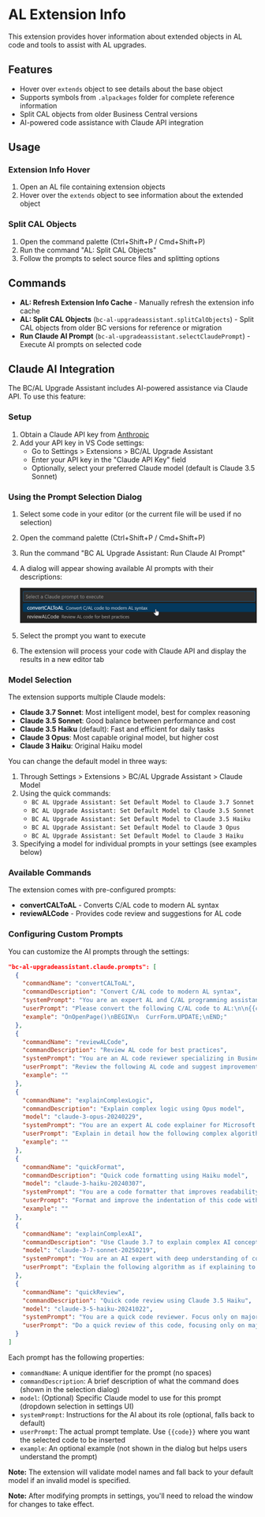 # AL Extension Info

This extension provides hover information about extended objects in AL code and tools to assist with AL upgrades.

## Features

- Hover over `extends` object to see details about the base object
- Supports symbols from `.alpackages` folder for complete reference information
- Split CAL objects from older Business Central versions
- AI-powered code assistance with Claude API integration

## Usage

### Extension Info Hover

1. Open an AL file containing extension objects
2. Hover over the `extends` object to see information about the extended object

### Split CAL Objects

1. Open the command palette (Ctrl+Shift+P / Cmd+Shift+P)
2. Run the command "AL: Split CAL Objects"
3. Follow the prompts to select source files and splitting options

## Commands

- **AL: Refresh Extension Info Cache** - Manually refresh the extension info cache
- **AL: Split CAL Objects** (`bc-al-upgradeassistant.splitCalObjects`) - Split CAL objects from older BC versions for reference or migration
- **Run Claude AI Prompt** (`bc-al-upgradeassistant.selectClaudePrompt`) - Execute AI prompts on selected code

## Claude AI Integration

The BC/AL Upgrade Assistant includes AI-powered assistance via Claude API. To use this feature:

### Setup

1. Obtain a Claude API key from [Anthropic](https://console.anthropic.com/)
2. Add your API key in VS Code settings:
   - Go to Settings > Extensions > BC/AL Upgrade Assistant
   - Enter your API key in the "Claude API Key" field
   - Optionally, select your preferred Claude model (default is Claude 3.5 Sonnet)

### Using the Prompt Selection Dialog

1. Select some code in your editor (or the current file will be used if no selection)
2. Open the command palette (Ctrl+Shift+P / Cmd+Shift+P)
3. Run the command "BC AL Upgrade Assistant: Run Claude AI Prompt"
4. A dialog will appear showing available AI prompts with their descriptions:

   ![Prompt Selection Dialog](media/prompt-dialog.png)

5. Select the prompt you want to execute
6. The extension will process your code with Claude API and display the results in a new editor tab

### Model Selection

The extension supports multiple Claude models:

- **Claude 3.7 Sonnet**: Most intelligent model, best for complex reasoning
- **Claude 3.5 Sonnet**: Good balance between performance and cost
- **Claude 3.5 Haiku** (default): Fast and efficient for daily tasks
- **Claude 3 Opus**: Most capable original model, but higher cost
- **Claude 3 Haiku**: Original Haiku model

You can change the default model in three ways:

1. Through Settings > Extensions > BC/AL Upgrade Assistant > Claude Model
2. Using the quick commands:
   - `BC AL Upgrade Assistant: Set Default Model to Claude 3.7 Sonnet`
   - `BC AL Upgrade Assistant: Set Default Model to Claude 3.5 Sonnet`
   - `BC AL Upgrade Assistant: Set Default Model to Claude 3.5 Haiku`
   - `BC AL Upgrade Assistant: Set Default Model to Claude 3 Opus`
   - `BC AL Upgrade Assistant: Set Default Model to Claude 3 Haiku`
3. Specifying a model for individual prompts in your settings (see examples below)

### Available Commands

The extension comes with pre-configured prompts:

- **convertCALToAL** - Converts C/AL code to modern AL syntax
- **reviewALCode** - Provides code review and suggestions for AL code

### Configuring Custom Prompts

You can customize the AI prompts through the settings:

```json
"bc-al-upgradeassistant.claude.prompts": [
  {
    "commandName": "convertCALToAL",
    "commandDescription": "Convert C/AL code to modern AL syntax",
    "systemPrompt": "You are an expert AL and C/AL programming assistant. You help developers convert legacy C/AL code to modern AL code for Business Central.",
    "userPrompt": "Please convert the following C/AL code to AL:\n\n{{code}}",
    "example": "OnOpenPage()\nBEGIN\n  CurrForm.UPDATE;\nEND;"
  },
  {
    "commandName": "reviewALCode",
    "commandDescription": "Review AL code for best practices",
    "systemPrompt": "You are an AL code reviewer specializing in Business Central best practices.",
    "userPrompt": "Review the following AL code and suggest improvements for performance and readability:\n\n{{code}}",
    "example": ""
  },
  {
    "commandName": "explainComplexLogic",
    "commandDescription": "Explain complex logic using Opus model",
    "model": "claude-3-opus-20240229",
    "systemPrompt": "You are an expert AL code explainer for Microsoft Dynamics 365 Business Central.",
    "userPrompt": "Explain in detail how the following complex algorithm works:\n\n{{code}}",
    "example": ""
  },
  {
    "commandName": "quickFormat",
    "commandDescription": "Quick code formatting using Haiku model",
    "model": "claude-3-haiku-20240307",
    "systemPrompt": "You are a code formatter that improves readability without changing functionality.",
    "userPrompt": "Format and improve the indentation of this code without changing its functionality:\n\n{{code}}",
    "example": ""
  },
  {
    "commandName": "explainComplexAI",
    "commandDescription": "Use Claude 3.7 to explain complex AI concepts",
    "model": "claude-3-7-sonnet-20250219",
    "systemPrompt": "You are an AI expert with deep understanding of complex algorithms. Explain concepts clearly.",
    "userPrompt": "Explain the following algorithm as if explaining to another developer:\n\n{{code}}"
  },
  {
    "commandName": "quickReview",
    "commandDescription": "Quick code review using Claude 3.5 Haiku",
    "model": "claude-3-5-haiku-20241022",
    "systemPrompt": "You are a quick code reviewer. Focus only on major issues.",
    "userPrompt": "Do a quick review of this code, focusing only on major issues:\n\n{{code}}"
  }
]
```

Each prompt has the following properties:

- `commandName`: A unique identifier for the prompt (no spaces)
- `commandDescription`: A brief description of what the command does (shown in the selection dialog)
- `model`: (Optional) Specific Claude model to use for this prompt (dropdown selection in settings UI)
- `systemPrompt`: Instructions for the AI about its role (optional, falls back to default)
- `userPrompt`: The actual prompt template. Use `{{code}}` where you want the selected code to be inserted
- `example`: An optional example (not shown in the dialog but helps users understand the prompt)

**Note:** The extension will validate model names and fall back to your default model if an invalid model is specified.

**Note:** After modifying prompts in settings, you'll need to reload the window for changes to take effect.
